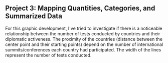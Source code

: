 ## Project 3: Mapping Quantities, Categories, and Summarized Data

For this graphic development, I've tried to investigate if there is a noticeable relationship between the number of tests conducted by countries and their diplomatic activeness. The proximity of the countries (distance between the center point and their starting points) depend on the number of international summits/conferences each country had participated. The width of the lines represent the number of tests conducted. 


